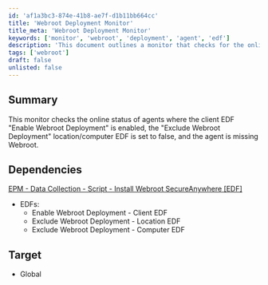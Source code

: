 ```yaml
---
id: 'af1a3bc3-874e-41b8-ae7f-d1b11bb664cc'
title: 'Webroot Deployment Monitor'
title_meta: 'Webroot Deployment Monitor'
keywords: ['monitor', 'webroot', 'deployment', 'agent', 'edf']
description: 'This document outlines a monitor that checks for the online status of agents where the client EDF "Enable Webroot Deployment" is enabled, the "Exclude Webroot Deployment" location/computer EDF is set to false, and the agent is missing Webroot. It also includes dependencies and target specifications for effective monitoring.'
tags: ['webroot']
draft: false
unlisted: false
---
```


## Summary

This monitor checks the online status of agents where the client EDF "Enable Webroot Deployment" is enabled, the "Exclude Webroot Deployment" location/computer EDF is set to false, and the agent is missing Webroot.

## Dependencies

[EPM - Data Collection - Script - Install Webroot SecureAnywhere [EDF]](<../scripts/Install Webroot SecureAnywhere Autofix, EDF.md>)

- EDFs:
  - Enable Webroot Deployment - Client EDF
  - Exclude Webroot Deployment - Location EDF
  - Exclude Webroot Deployment - Computer EDF

## Target

- Global

